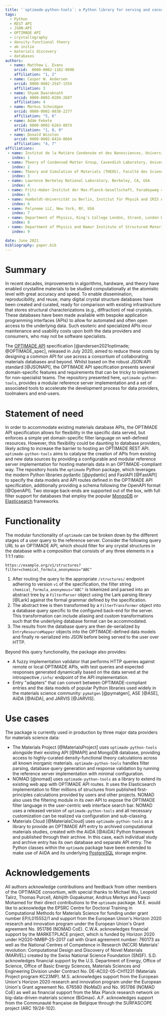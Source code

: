 ```yaml
---
title: '`optimade-python-tools`: a Python library for serving and consuming materials data via OPTIMADE APIs'
tags:
  - Python
  - REST API
  - JSON:API
  - OPTIMADE API
  - crystallography
  - density-functional theory
  - ab initio
  - materials discovery
  - databases
authors:
  - name: Matthew L. Evans
    orcid:  0000-0002-1182-9098
    affiliation: "1, 2"
  - name: Casper W. Andersen
    orcid: 0000-0002-2547-155X
    affiliation: 3
  - name: Shyam Dwaraknath
    orcid: 0000-0003-0289-2607
    affiliation: 4
  - name: Markus Scheidgen
    orcid: 0000-0002-8038-2277
    affiliation: "5, 6"
  - name: Ádám Fekete
    orcid: 0000-0002-6263-897X
    affiliation: "1, 8, 9"
  - name: Donald Winston
    orcid: 0000-0002-8424-0604
    affiliation: "4, 7"
affiliations:
 - name: Institut de la Matière Condensée et des Nanosciences, Université catholique de Louvain, Chemin des Étoiles 8, Louvain-la-Neuve 1348, Belgium
   index: 1
 - name: Theory of Condensed Matter Group, Cavendish Laboratory, University of Cambridge, J. J. Thomson Avenue, Cambridge, CB3 0HE, U.K.
   index: 2
 - name: Theory and Simulation of Materials (THEOS), Faculté des Sciences et Techniques de l'Ingénieur, École Polytechnique Fédérale de Lausanne, CH-1015 Lausanne, Switzerland
   index: 3
 - name: Lawrence Berkeley National Laboratory, Berkeley, CA, USA
   index: 4
 - name: Fritz-Haber-Institut der Max-Planck-Gesellschaft, Faradayweg 4-6, 14195, Berlin, Germany
   index: 5
 - name: Humboldt-Universität zu Berlin, Institut für Physik and IRIS Adlershof, 12489 Berlin, Germany
   index: 6
 - name: Polyneme LLC, New York, NY, USA
   index: 7
 - name: Department of Physics, King's College London, Strand, London WC2R 2LS, United Kingdom
   index: 8
 - name: Department of Physics and Namur Institute of Structured Materials, University of Namur, Rue de Bruxelles 51, 5000 Namur, Belgium
   index: 9

date: June 2021
bibliography: paper.bib
---
```


# Summary

In recent decades, improvements in algorithms, hardware, and theory have enabled crystalline materials to be studied computationally at the atomistic level with great accuracy and speed.
To enable dissemination, reproducibility, and reuse, many digital crystal structure databases have been created and curated, ready for comparison with existing infrastructure that stores structural characterizations (e.g., diffraction) of real crystals.
These databases have been made available with bespoke application programming interfaces (APIs) to allow for automated and often open access to the underlying data.
Such esoteric and specialized APIs incur maintenance and usability costs upon both the data providers and consumers, who may not be software specialists.

The [OPTIMADE API](https://optimade.org) specification [@andersen2021optimade; @OPTIMADE_spec], released in July 2020, aimed to reduce these costs by designing a common API for use across a consortium of collaborating materials databases and beyond.
Whilst based on the robust JSON:API standard [@JSONAPI], the OPTIMADE API specification presents several domain-specific features and requirements that can be tricky to implement for non-specialist teams.
The repository presented here, `optimade-python-tools`, provides a modular reference server implementation and a set of associated tools to accelerate the development process for data providers, toolmakers and end-users.

# Statement of need

In order to accommodate existing materials database APIs, the OPTIMADE API specification allows for flexibility in the specific data served, but enforces a simple yet domain-specific filter language on well-defined resources.
However, this flexibility could be daunting to database providers, likely acting to increase the barrier to hosting an OPTIMADE REST API.
`optimade-python-tools` aims to catalyse the creation of APIs from existing and new data sources by providing a configurable and modular reference server implementation for hosting materials data in an OPTIMADE-compliant way.
The repository hosts the `optimade` Python package, which leverages the modern Python libraries pydantic [@pydantic] and FastAPI [@FastAPI] to specify the data models and API routes defined in the OPTIMADE API specification, additionally providing a schema following the OpenAPI format [@OpenAPI].
Two storage back-ends are supported out of the box, with full filter support for databases that employ the popular [MongoDB](https://www.mongodb.com) or [Elasticsearch](https://elastic.co) frameworks.

# Functionality

The modular functionality of `optimade` can be broken down by the different stages of a user query to the reference server.
Consider the following query URL to an OPTIMADE API, which should filter for any crystal structures in the database with a composition that consists of any three elements in a 1:1:1 ratio:

```
https://example.org/v1/structures?filter=chemical_formula_anonymous="ABC"
```

1. After routing the query to the appropriate `/structures/` endpoint adhering to version `v1` of the specification, the filter string `chemical_formula_anonymous="ABC"` is tokenized and parsed into an abstract tree by a `FilterParser` object using the Lark parsing library [@Lark] against the formal grammar defined by the specification.
2. The abstract tree is then transformed by a `FilterTransformer` object into a database query specific to the configured back-end for the server.
This transformation can include aliasing and custom transformations such that the underlying database format can be accommodated.
3. The results from the database query are then de-serialized by `EntryResourceMapper` objects into the OPTIMADE-defined data models and finally re-serialized into JSON before being served to the user over HTTP.

Beyond this query functionality, the package also provides:

- A fuzzy implementation validator that performs HTTP queries against remote or local OPTIMADE APIs, with test queries and expected responses generated dynamically based on the data served at the introspective `/info/` endpoint of the API implementation.
- Entry "adapters" that can convert between OPTIMADE-compliant entries and the data models of popular Python libraries used widely in the materials science community: `pymatgen` [@pymatgen], ASE [@ASE], AiiDA [@AiiDA], and JARVIS [@JARVIS].

# Use cases

The package is currently used in production by three major data providers for materials science data:

- The Materials Project [@MaterialsProject] uses `optimade-python-tools` alongside their existing API [@MAPI] and MongoDB database, providing access to highly-curated density-functional theory calculations across all known inorganic materials.
`optimade-python-tools` handles filter parsing, database query generation and response validation by running the reference server implementation with minimal configuration.
- NOMAD [@nomad] uses `optimade-python-tools` as a library to extend its existing web app with OPTIMADE API routes.
 It uses the Elasticsearch implementation to filter millions of structures from published first-principles calculations provided by users and other projects.
NOMAD also uses the filtering module in its own API to expose the OPTIMADE filter language in the user-centric web interface search bar.
NOMAD uses a released version of `optimade-python-tools` and all necessary customization can be realized via configuration and sub-classing.
- Materials Cloud [@MaterialsCloud] uses `optimade-python-tools` as a library to provide an OPTIMADE API entry to archived computational materials studies, created with the AiiDA [@AiiDA] Python framework and published through their archive.
In this case, each individual study and archive entry has its own database and separate API entry.
The Python classes within the `optimade` package have been extended to make use of AiiDA and its underlying [PostgreSQL](https://postgresql.org) storage engine.

# Acknowledgements

All authors acknowledge contributions and feedback from other members of the OPTIMADE consortium, with special thanks to Michael Wu, Leopold Talirz, Thomas Purcell, Abhijith Gopakumar, Andrius Merkys and Fawzi Mohamed for their direct contributions to the `optimade` package.
M.E. would like to acknowledge the EPSRC Centre for Doctoral Training in Computational Methods for Materials Science for funding under grant number EP/L015552/1 and support from the European Union's Horizon 2020 research and innovation program under the European Union's Grant agreement No. 951786 (NOMAD CoE).
C.W.A. acknowledges financial support by the MARKETPLACE project, which is funded by Horizon 2020 under H2020-NMBP-25-2017 call with Grant agreement number: 760173 as well as the National Centres of Competence in Research (NCCR) Materials' revolution: Computational Design and Discovery of Novel Materials (MARVEL) created by the Swiss National Science Foundation (SNSF).
S.D. acknowledges financial support by the U.S. Department of Energy, Office of Science, Office of Basic Energy Sciences, Materials Sciences and Engineering Division under Contract No. DE-AC02-05-CH11231 (Materials Project program KC23MP).
M.S. acknowledges support from the European Union's Horizon 2020 research and innovation program under the European Union's Grant agreement No. 676580 (NoMaD) and No. 951786 (NOMAD CoE) as well as financial support from the Max Planck research network on big-data-driven materials science (BiGmax).
A.F. acknowledges support from the Communauté française de Belgique through the SURFASCOPE project (ARC 19/24-102).
